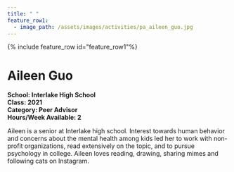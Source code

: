 ```yaml
---
title: " "
feature_row1:
  - image_path: /assets/images/activities/pa_aileen_guo.jpg
---
```


{% include feature_row id="feature_row1"%}

# Aileen Guo

**School: Interlake High School**  
**Class: 2021**  
**Category: Peer Advisor**  
**Hours/Week Available: 2**  

Aileen is a senior at Interlake high school. Interest towards human behavior and concerns about the mental health among kids led her to work with non-profit organizations, read extensively on the topic, and to pursue psychology in college. Aileen loves reading, drawing, sharing mimes and following cats on Instagram.
